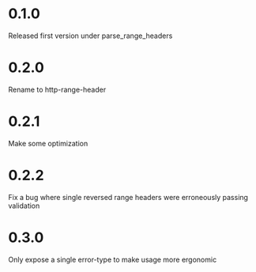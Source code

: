 # 0.1.0
Released first version under parse_range_headers

# 0.2.0
Rename to http-range-header

# 0.2.1
Make some optimization

# 0.2.2 
Fix a bug where single reversed range headers were erroneously passing validation

# 0.3.0 
Only expose a single error-type to make usage more ergonomic
